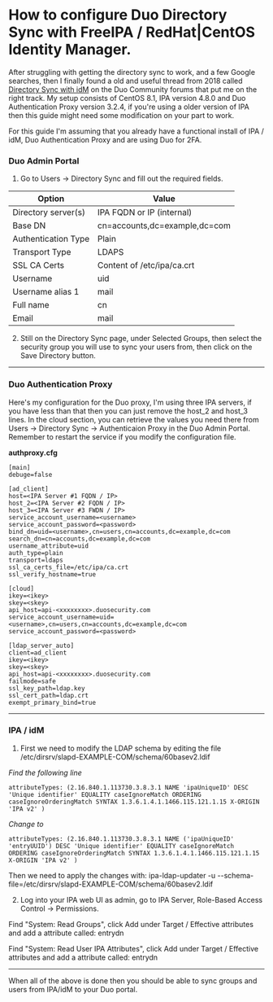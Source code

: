 # How to configure Duo Directory Sync with FreeIPA / RedHat|CentOS Identity Manager.

After struggling with getting the directory sync to work, and a few Google searches, then I finally found a old and useful thread from 2018 called [Directory Sync with idM](https://community.duo.com/t/directory-sync-with-idm/2171) on the Duo Community forums that put me on the right track. My setup consists of CentOS 8.1, IPA version 4.8.0 and Duo Authentication Proxy version 3.2.4, if you're using a older version of IPA then this guide might need some modification on your part to work. 

For this guide I'm assuming that you already have a functional install of IPA / idM, Duo Authentication Proxy and are using Duo for 2FA.


### Duo Admin Portal

1. Go to Users -> Directory Sync and fill out the required fields.

Option|Value
------|-----
Directory server(s)|IPA FQDN or IP (internal)
Base DN|cn=accounts,dc=example,dc=com
Authentication Type|Plain
Transport Type|LDAPS
SSL CA Certs|Content of /etc/ipa/ca.crt
Username|uid
Username alias 1|mail
Full name|cn
Email|mail

2. Still on the Directory Sync page, under Selected Groups, then select the security group you will use to sync your users from, then click on the Save Directory button.

---

### Duo Authentication Proxy

Here's my configuration for the Duo proxy, I'm using three IPA servers, if you have less than that then you can just remove the host_2 and host_3 lines. In the cloud section, you can retrieve the values you need there from Users -> Directory Sync -> Authenticaion Proxy in the Duo Admin Portal. Remember to restart the service if you modify the configuration file.

**authproxy.cfg**
```
[main]
debuge=false

[ad_client]
host=<IPA Server #1 FQDN / IP>
host_2=<IPA Server #2 FQDN / IP>
host_3=<IPA Server #3 FWDN / IP>
service_account_username=<username>
service_account_password=<password>
bind_dn=uid=<username>,cn=users,cn=accounts,dc=example,dc=com
search_dn=cn=accounts,dc=example,dc=com
username_attribute=uid
auth_type=plain
transport=ldaps
ssl_ca_certs_file=/etc/ipa/ca.crt
ssl_verify_hostname=true

[cloud]
ikey=<ikey>
skey=<skey>
api_host=api-<xxxxxxxx>.duosecurity.com
service_account_username=uid=<username>,cn=users,cn=accounts,dc=example,dc=com
service_account_password=<password>

[ldap_server_auto]
client=ad_client
ikey=<ikey>
skey=<skey>
api_host=api-<xxxxxxxx>.duosecurity.com
failmode=safe
ssl_key_path=ldap.key
ssl_cert_path=ldap.crt
exempt_primary_bind=true
```

---

### IPA / idM

1. First we need to modify the LDAP schema by editing the file /etc/dirsrv/slapd-EXAMPLE-COM/schema/60basev2.ldif

*Find the following line*
```
attributeTypes: (2.16.840.1.113730.3.8.3.1 NAME 'ipaUniqueID' DESC 'Unique identifier' EQUALITY caseIgnoreMatch ORDERING caseIgnoreOrderingMatch SYNTAX 1.3.6.1.4.1.1466.115.121.1.15 X-ORIGIN 'IPA v2' )
```

*Change to*
```
attributeTypes: (2.16.840.1.113730.3.8.3.1 NAME ('ipaUniqueID' 'entryUUID') DESC 'Unique identifier' EQUALITY caseIgnoreMatch ORDERING caseIgnoreOrderingMatch SYNTAX 1.3.6.1.4.1.1466.115.121.1.15 X-ORIGIN 'IPA v2' )
```

Then we need to apply the changes with: ipa-ldap-updater -u --schema-file=/etc/dirsrv/slapd-EXAMPLE-COM/schema/60basev2.ldif


2. Log into your IPA web UI as admin, go to IPA Server, Role-Based Access Control -> Permissions.

Find "System: Read Groups", click Add under Target / Effective attributes and add a attribute called: entrydn

Find "System: Read User IPA Attributes", click Add under Target / Effective attributes and add a attribute called: entrydn

---

When all of the above is done then you should be able to sync groups and users from IPA/idM to your Duo portal.

